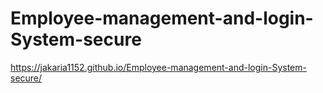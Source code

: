 # Employee-management-and-login-System-secure
https://jakaria1152.github.io/Employee-management-and-login-System-secure/

